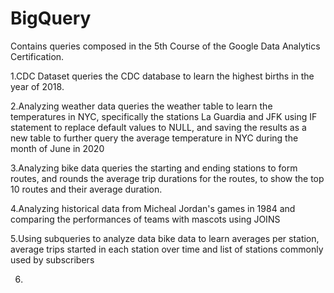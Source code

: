 # BigQuery
Contains queries composed in the 5th Course of the Google Data Analytics Certification.

1.CDC Dataset queries the CDC database to learn the highest births in the year of 2018. 

2.Analyzing weather data queries the weather table to learn the temperatures in NYC, specifically the stations La Guardia and JFK using IF statement to replace default values to NULL, and saving the results as a new table to further query the average temperature in NYC during the month of June in 2020

3.Analyzing bike data queries the starting and ending stations to form routes, and rounds the average trip durations for the routes, to show the top 10 routes and their average duration.

4.Analyzing historical data from Micheal Jordan's games in 1984 and comparing the performances of teams with mascots using JOINS

5.Using subqueries to analyze data bike data to learn averages per station, average trips started in each station over time and list of stations commonly used by subscribers

6.
